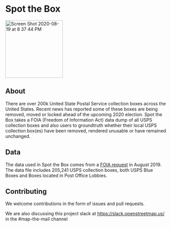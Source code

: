 # Spot the Box
<img width="180" alt="Screen Shot 2020-08-19 at 8 37 44 PM" src="https://user-images.githubusercontent.com/8487728/90710535-dc0d9380-e25b-11ea-8c22-6aee0ccb5dfa.png">

## About

There are over 200k United State Postal Service collection boxes across the United States. Recent news has reported some of these boxes are being removed, moved or locked ahead of the upcoming 2020 election. Spot the Box takes a FOIA (Freedom of Information Act) data dump of all USPS collection boxes and also users to groundtruth whether their local USPS collection box(es) have been removed, rendered unusable or have remained unchanged.

## Data

The data used in Spot the Box comes from a [FOIA request](https://github.com/nstory/collection_boxes) in August 2019. The data file includes 205,241 USPS collection boxes, both USPS Blue Boxes and Boxes located in Post Office Lobbies.

## Contributing

We welcome contributions in the form of issues and pull requests. 

We are also discussing this project slack at https://slack.openstreetmap.us/ in the #map-the-mail channel
